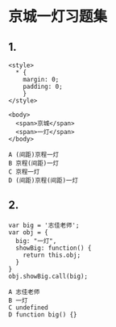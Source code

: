 # 京城一灯习题集

## 1.
    <style>
      * {
        margin: 0;
        padding: 0;
        }
    </style>

    <body>
      <span>京城</span>
      <span>一灯</span>
    </body>

    A (间距)京程一灯
    B 京程(间距)一灯
    C 京程一灯
    D (间距)京程(间距)一灯

## 2.
    var big = '志佳老师';
    var obj = {
      big: "一灯",
      showBig: function() {
        return this.obj;
      }
    }
    obj.showBig.call(big);

    A 志佳老师
    B 一灯
    C undefined
    D function big() {}